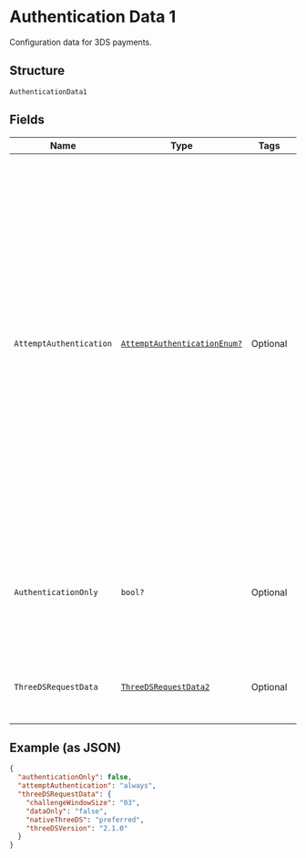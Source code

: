 
# Authentication Data 1

Configuration data for 3DS payments.

## Structure

`AuthenticationData1`

## Fields

| Name | Type | Tags | Description |
|  --- | --- | --- | --- |
| `AttemptAuthentication` | [`AttemptAuthenticationEnum?`](../../doc/models/attempt-authentication-enum.md) | Optional | Indicates when 3D Secure authentication should be attempted. This overrides all other rules, including [Dynamic 3D Secure settings](https://docs.adyen.com/risk-management/dynamic-3d-secure).<br><br>Possible values:<br><br>* **always**: Perform 3D Secure authentication.<br>* **never**: Don't perform 3D Secure authentication. If PSD2 SCA or other national regulations require authentication, the transaction gets declined. |
| `AuthenticationOnly` | `bool?` | Optional | If set to true, you will only perform the [3D Secure 2 authentication](https://docs.adyen.com/online-payments/3d-secure/other-3ds-flows/authentication-only), and not the payment authorisation.<br>Default: **false**.<br>**Default**: `false` |
| `ThreeDSRequestData` | [`ThreeDSRequestData2`](../../doc/models/three-ds-request-data-2.md) | Optional | Object with additional parameters for the 3D Secure authentication flow. |

## Example (as JSON)

```json
{
  "authenticationOnly": false,
  "attemptAuthentication": "always",
  "threeDSRequestData": {
    "challengeWindowSize": "03",
    "dataOnly": "false",
    "nativeThreeDS": "preferred",
    "threeDSVersion": "2.1.0"
  }
}
```

